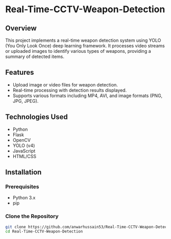 # Real-Time-CCTV-Weapon-Detection

## Overview
This project implements a real-time weapon detection system using YOLO (You Only Look Once) deep learning framework. It processes video streams or uploaded images to identify various types of weapons, providing a summary of detected items.

## Features
- Upload image or video files for weapon detection.
- Real-time processing with detection results displayed.
- Supports various formats including MP4, AVI, and image formats (PNG, JPG, JPEG).

## Technologies Used
- Python
- Flask
- OpenCV
- YOLO (v4)
- JavaScript
- HTML/CSS

## Installation

### Prerequisites
- Python 3.x
- pip

### Clone the Repository
```bash
git clone https://github.com/anwarhussain53/Real-Time-CCTV-Weapon-Detection.git
cd Real-Time-CCTV-Weapon-Detection
